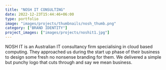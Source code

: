 ```yaml
---
title: "NOSH IT CONSULTING"
date: 2022-12-23T15:44:46+06:00
type: portfolio
image: "images/projects/thumbnails/nosh_thumb.png"
category: ["BRAND IDENTITY"]
project_images: ["images/projects/noshit1.jpg"]
---
```

NOSH IT is an Australian IT consultancy firm specialising in cloud based computing. They approached us during the start up phase of their business to design some fresh no nonsense branding for them. We delivered a simple but punchy logo that cuts through and say we mean business.
